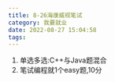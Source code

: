 ```yaml
---
title: 8-26海康威视笔试
category: 我要就业
date: 2022-08-27 15:04:58
tags:
---
```

1. 单选多选:C++与Java题混合
2. 笔试编程就1个easy题,10分